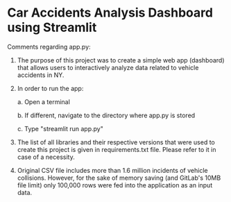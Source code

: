 # Car Accidents Analysis Dashboard using Streamlit

Comments regarding app.py:

1. The purpose of this project was to create a simple web app (dashboard) that allows users to interactively analyze data 
related to vehicle accidents in NY.

2. In order to run the app:	

	a. Open a terminal

	b. If different, navigate to the directory where app.py is stored
	
	c. Type "streamlit run app.py"
	

3. The list of all libraries and their respective versions that were used to create this project is given in requirements.txt file. Please refer to it in case of a necessity.

4. Original CSV file includes more than 1.6 million incidents of vehicle collisions. However, for the sake of memory saving (and GitLab's 10MB file limit) only 100,000 rows were fed into the application as an input data.



